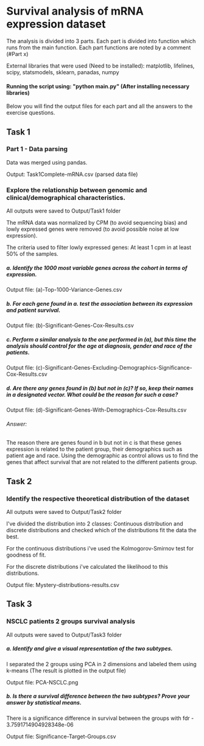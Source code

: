 # Survival analysis of mRNA expression dataset

The analysis is divided into 3 parts. Each part is divided into function which runs from the main function.
Each part functions are noted by a comment (#Part x)

External libraries that were used (Need to be installed): matplotlib, lifelines, scipy, statsmodels, sklearn, panadas, numpy

#### Running the script using: "python main.py" (After installing necessary libraries)


Below you will find the output files for each part and all the answers to the exercise questions.

## Task 1

### Part 1 - Data parsing

Data was merged using pandas.

Output: Task1Complete-mRNA.csv (parsed data file)

### Explore the relationship between genomic and clinical/demographical characteristics.
All outputs were saved to Output/Task1 folder


The mRNA data was normalized by CPM (to avoid sequencing bias) and lowly expressed genes were removed (to avoid possible noise at low expression).

The criteria used to filter lowly expressed genes: At least 1 cpm in at least 50% of the samples.

##### a. Identify the 1000 most variable genes across the cohort in terms of expression.

Output file: (a)-Top-1000-Variance-Genes.csv

##### b. For each gene found in a. test the association between its expression and patient survival.

Output file: (b)-Significant-Genes-Cox-Results.csv

##### c. Perform a similar analysis to the one performed in (a), but this time the analysis should control for the age at diagnosis, gender and race of the patients.

Output file: (c)-Significant-Genes-Excluding-Demographics-Significance-Cox-Results.csv

##### d. Are there any genes found in (b) but not in (c)? If so, keep their names in a designated vector. What could be the reason for such a case?

Output file: (d)-Significant-Genes-With-Demographics-Cox-Results.csv

###### Answer:
The reason there are genes found in b but not in c is that 
these genes expression is related to the patient group, their demographics such as patient age and race.
Using the demographic as control allows us to find the genes that affect survival that are not related to the different patients group.


## Task 2
### Identify the respective theoretical distribution of the dataset
All outputs were saved to Output/Task2 folder


I've divided the distribution into 2 classes: Continuous distribution and discrete distributions and checked which of the distributions fit the data the best.

For the continuous distributions i've used the Kolmogorov-Smirnov test for goodness of fit.

For the discrete distributions i've calculated the likelihood to this distributions. 

Output file: Mystery-distributions-results.csv

## Task 3
### NSCLC patients 2 groups survival analysis
All outputs were saved to Output/Task3 folder

##### a. Identify and give a visual representation of the two subtypes. 

I separated the 2 groups using PCA in 2 dimensions and labeled them using k-means (The result is plotted in the output file)

Output file: PCA-NSCLC.png

##### b. Is there a survival difference between the two subtypes? Prove your answer by statistical means.

There is a significance difference in survival between the groups with fdr - 3.7591714904928348e-06

Output file: Significance-Target-Groups.csv 